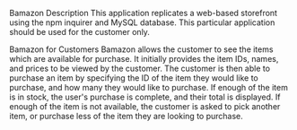 Bamazon
Description
This application replicates a web-based storefront using the npm inquirer and MySQL database.  This particular application should be used for the customer only.

Bamazon for Customers
Bamazon allows the customer to see the items which are available for purchase.  It initially provides the item IDs, names, and prices to be viewed by the customer.  The customer is then able to purchase an item by specifying the ID of the item they would like to purchase, and how many they would like to purchase.  If enough of the item is in stock, the user's purchase is complete, and their total is displayed.  If enough of the item is not available, the customer is asked to pick another item, or purchase less of the item they are looking to purchase.
